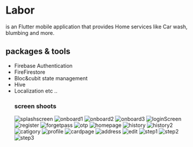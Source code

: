 # Labor 
is an Flutter mobile application that provides Home services like Car wash, blumbing and more.
## packages & tools
- Firebase Authentication
- FireFirestore
- Bloc&cubit state management
- Hive
- Localization 
etc ..
  ### screen shoots
  ![splashscreen](https://live.staticflickr.com/65535/53073393321_dc31fa2820_m.jpg)
  ![onboard1](https://live.staticflickr.com/65535/53073897078_65f2eaefe4_m.jpg)
  ![onboard2](https://live.staticflickr.com/65535/53072817417_4f424a2f19_m.jpg)
  ![onboard3](https://live.staticflickr.com/65535/53072817367_b6318ba387_m.jpg)
  ![loginScreen](https://live.staticflickr.com/65535/53072864277_e76cc919bb_m.jpg)
  ![register](https://live.staticflickr.com/65535/53073633439_876906bf0b_m.jpg)
  ![forgetpass](https://live.staticflickr.com/65535/53073845760_5d94e18821_m.jpg)
  ![otp](https://live.staticflickr.com/65535/53073845765_b41d47b814_m.jpg)
  ![homepage](https://live.staticflickr.com/65535/53073897283_e5c012f135_m.jpg)
  ![history](https://live.staticflickr.com/65535/53073897273_cbe233acb2_m.jpg)
  ![history2](https://live.staticflickr.com/65535/53073393521_f4a7a01dc8_m.jpg)
  ![catigory](https://live.staticflickr.com/65535/53072817487_d0051170a9_m.jpg)
  ![profile](https://live.staticflickr.com/65535/53073799600_8d9137f2db_m.jpg)
  ![cardpage](https://live.staticflickr.com/65535/53072817462_1508c110e3_m.jpg)
  ![address](https://live.staticflickr.com/65535/53073586064_414b774e30_m.jpg)
  ![edit](https://live.staticflickr.com/65535/53073897103_e5c409104b_m.jpg)
  ![step1](https://live.staticflickr.com/65535/53072817422_4b4cd58b9b_m.jpg)
  ![step2](https://live.staticflickr.com/65535/53073393601_aa79777d74_m.jpg)
  ![step3](https://live.staticflickr.com/65535/53072817727_a8d4b6a683_m.jpg)


  

